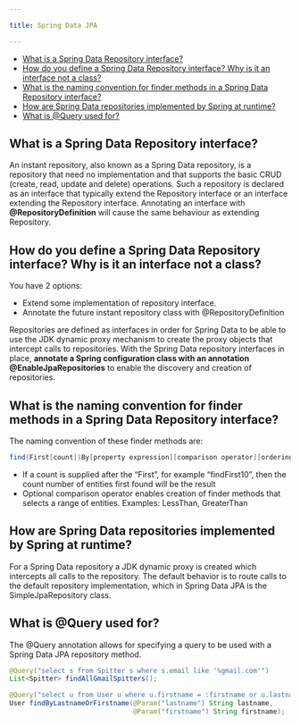 ```yaml
---

title: Spring Data JPA

---
```


* [What is a Spring Data Repository interface?](#what-is-a-spring-data-repository-interface)
* [How do you define a Spring Data Repository interface? Why is it an interface not a class?](#how-do-you-define-a-spring-data-repository-interface-why-is-it-an-interface-not-a-class)
* [What is the naming convention for finder methods in a Spring Data Repository interface?](#what-is-the-naming-convention-for-finder-methods-in-a-spring-data-repository-interface)
* [How are Spring Data repositories implemented by Spring at runtime?](#how-are-spring-data-repositories-implemented-by-spring-at-runtime)
* [What is @Query used for?](#what-is-query-used-for)

## What is a Spring Data Repository interface?

An instant repository, also known as a Spring Data repository, is a repository that need no implementation and that supports the basic CRUD (create, read, update and delete) operations. Such a repository is declared as an interface that typically extend the Repository interface or an interface extending the Repository interface. Annotating an interface with **@RepositoryDefinition** will cause the same behaviour as extending Repository.

## How do you define a Spring Data Repository interface? Why is it an interface not a class?

You have 2 options:
- Extend some implementation of repository interface.
- Annotate the future instant repository class with @RepositoryDefinition

Repositories are defined as interfaces in order for Spring Data to be able to use the JDK dynamic proxy mechanism to create the proxy objects that intercept calls to repositories. With the Spring Data repository interfaces in place, **annotate a Spring configuration class with an annotation @EnableJpaRepositories** to enable the discovery and creation of repositories.

## What is the naming convention for finder methods in a Spring Data Repository interface?

The naming convention of these finder methods are:
```java
find(First[count])By[property expression][comparison operator][ordering operator]
```
- If a count is supplied after the “First”, for example “findFirst10”, then the count number of entities first found will be the result
- Optional comparison operator enables creation of finder methods that selects a range of entities. Examples: LessThan, GreaterThan

## How are Spring Data repositories implemented by Spring at runtime?

For a Spring Data repository a JDK dynamic proxy is created which intercepts all calls to the repository. The default behavior is to route calls to the default repository implementation, which in Spring Data JPA is the SimpleJpaRepository class.

## What is @Query used for?

The @Query annotation allows for specifying a query to be used with a Spring Data JPA repository method.

```java
@Query("select s from Spitter s where s.email like '%gmail.com'")
List<Spitter> findAllGmailSpitters();
```

```java
@Query("select u from User u where u.firstname = :firstname or u.lastname = :lastname")
User findByLastnameOrFirstname(@Param("lastname") String lastname,
                               @Param("firstname") String firstname);                   
```